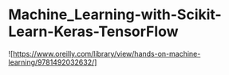 # Machine_Learning-with-Scikit-Learn-Keras-TensorFlow

![https://www.oreilly.com/library/view/hands-on-machine-learning/9781492032632/]
